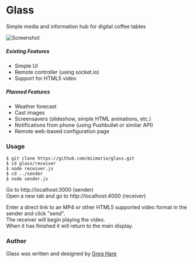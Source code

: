 # Glass
Simple media and information hub for digital coffee tables

![Screenshot](https://raw.githubusercontent.com/miimario/glass/master/screenshot.PNG)

##### Existing Features
- Simple UI
- Remote controller (using socket.io)
- Support for HTML5 video

##### Planned Features
- Weather forecast
- Cast images
- Screensavers (slideshow, simple HTML animations, etc.)
- Notifications from phone (using Pushbullet or similar API)
- Remote web-based configuration page

### Usage
```
$ git clone https://github.com/miimario/glass.git
$ cd glass/receiver
$ node receiver.js
$ cd ../sender
$ node sender.js
```
Go to http://localhost:3000  (sender)  
Open a new tab and go to http://localhost:4000  (receiver)

Enter a direct link to an MP4 or other HTML5 supported video format in the sender and click "send".  
The receiver will begin playing the video.  
When it has finished it will return to the main display.

### Author
Glass was written and designed by [Greg Hare](http://greghare.me)
